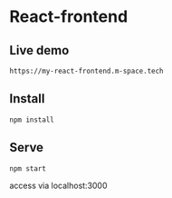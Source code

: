# React-frontend

## Live demo
`https://my-react-frontend.m-space.tech`

## Install
`npm install`

## Serve
`npm start`  

access via localhost:3000